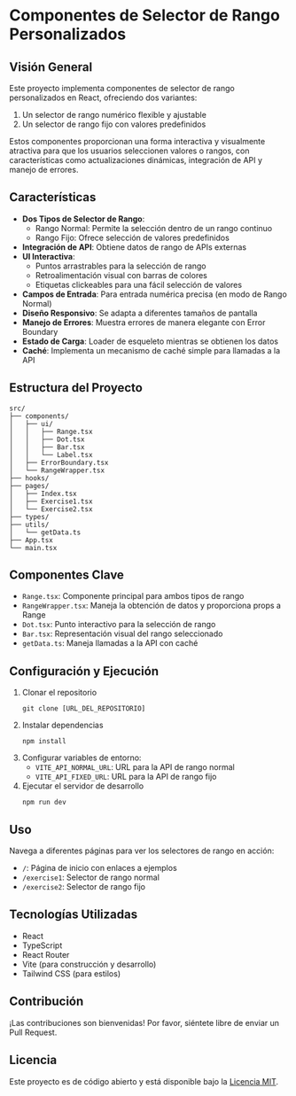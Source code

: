 # Componentes de Selector de Rango Personalizados

## Visión General

Este proyecto implementa componentes de selector de rango personalizados en React, ofreciendo dos variantes:

1. Un selector de rango numérico flexible y ajustable
2. Un selector de rango fijo con valores predefinidos

Estos componentes proporcionan una forma interactiva y visualmente atractiva para que los usuarios seleccionen valores o rangos, con características como actualizaciones dinámicas, integración de API y manejo de errores.

## Características

-  **Dos Tipos de Selector de Rango**:
   -  Rango Normal: Permite la selección dentro de un rango continuo
   -  Rango Fijo: Ofrece selección de valores predefinidos
-  **Integración de API**: Obtiene datos de rango de APIs externas
-  **UI Interactiva**:
   -  Puntos arrastrables para la selección de rango
   -  Retroalimentación visual con barras de colores
   -  Etiquetas clickeables para una fácil selección de valores
-  **Campos de Entrada**: Para entrada numérica precisa (en modo de Rango Normal)
-  **Diseño Responsivo**: Se adapta a diferentes tamaños de pantalla
-  **Manejo de Errores**: Muestra errores de manera elegante con Error Boundary
-  **Estado de Carga**: Loader de esqueleto mientras se obtienen los datos
-  **Caché**: Implementa un mecanismo de caché simple para llamadas a la API

## Estructura del Proyecto

```
src/
├── components/
│   ├── ui/
│   │   ├── Range.tsx
│   │   ├── Dot.tsx
│   │   ├── Bar.tsx
│   │   └── Label.tsx
│   ├── ErrorBoundary.tsx
│   └── RangeWrapper.tsx
├── hooks/
├── pages/
│   ├── Index.tsx
│   ├── Exercise1.tsx
│   └── Exercise2.tsx
├── types/
├── utils/
│   └── getData.ts
├── App.tsx
└── main.tsx
```

## Componentes Clave

-  `Range.tsx`: Componente principal para ambos tipos de rango
-  `RangeWrapper.tsx`: Maneja la obtención de datos y proporciona props a Range
-  `Dot.tsx`: Punto interactivo para la selección de rango
-  `Bar.tsx`: Representación visual del rango seleccionado
-  `getData.ts`: Maneja llamadas a la API con caché

## Configuración y Ejecución

1. Clonar el repositorio
   ```
   git clone [URL_DEL_REPOSITORIO]
   ```
2. Instalar dependencias
   ```
   npm install
   ```
3. Configurar variables de entorno:
   -  `VITE_API_NORMAL_URL`: URL para la API de rango normal
   -  `VITE_API_FIXED_URL`: URL para la API de rango fijo
4. Ejecutar el servidor de desarrollo
   ```
   npm run dev
   ```

## Uso

Navega a diferentes páginas para ver los selectores de rango en acción:

-  `/`: Página de inicio con enlaces a ejemplos
-  `/exercise1`: Selector de rango normal
-  `/exercise2`: Selector de rango fijo

## Tecnologías Utilizadas

-  React
-  TypeScript
-  React Router
-  Vite (para construcción y desarrollo)
-  Tailwind CSS (para estilos)

## Contribución

¡Las contribuciones son bienvenidas! Por favor, siéntete libre de enviar un Pull Request.

## Licencia

Este proyecto es de código abierto y está disponible bajo la [Licencia MIT](LICENSE).
